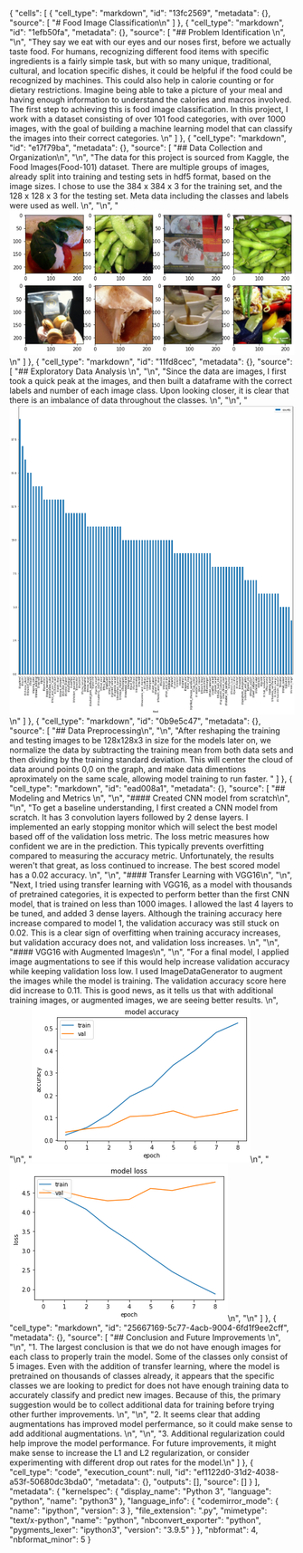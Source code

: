 {
 "cells": [
  {
   "cell_type": "markdown",
   "id": "13fc2569",
   "metadata": {},
   "source": [
    "# Food Image Classification\n"
   ]
  },
  {
   "cell_type": "markdown",
   "id": "1efb50fa",
   "metadata": {},
   "source": [
    "## Problem Identification \n",
    "\n",
    "They say we eat with our eyes and our noses first, before we actually taste food. For humans, recognizing different food items with specific ingredients is a fairly simple task, but with so many unique, traditional, cultural, and location specific dishes, it could be helpful if the food could be recognized by machines. This could also help in calorie counting or for dietary restrictions. Imagine being able to take a picture of your meal and having enough information to understand the calories and macros involved. The first step to achieving this is food image classification. In this project, I work with a dataset consisting of over 101 food categories, with over 1000 images, with the goal of building a machine learning model that can classify the images into their correct categories. \n"
   ]
  },
  {
   "cell_type": "markdown",
   "id": "e17f79ba",
   "metadata": {},
   "source": [
    "## Data Collection and Organization\n",
    "\n",
    "The data for this project is sourced from Kaggle, the Food Images(Food-101) dataset. There are multiple groups of images, already split into training and testing sets in hdf5 format, based on the image sizes. I chose to use the 384 x 384 x 3 for the training set, and the 128 x 128 x 3 for the testing set. Meta data including the classes and labels were used as well. \n",
    "\n",
    "![training images](./images/training.png)\n"
   ]
  },
  {
   "cell_type": "markdown",
   "id": "11fd8cec",
   "metadata": {},
   "source": [
    "## Exploratory Data Analysis \n",
    "\n",
    "Since the data are images, I first took a quick peak at the images, and then built a dataframe with the correct labels and number of each image class. Upon looking closer, it is clear that there is an imbalance of data throughout the classes. \n",
    "\n",
    "![training images imbalance](./images/classes_training.png)\n"
   ]
  },
  {
   "cell_type": "markdown",
   "id": "0b9e5c47",
   "metadata": {},
   "source": [
    "## Data Preprocessing\n",
    "\n",
    "After reshaping the training and testing images to be 128x128x3 in size for the models later on, we normalize the data by subtracting the training mean from both data sets and then dividing by the training standard deviation. This will center the cloud of data around points 0,0 on the graph, and make data dimentions aproximately on the same scale, allowing model training to run faster. "
   ]
  },
  {
   "cell_type": "markdown",
   "id": "ead008a1",
   "metadata": {},
   "source": [
    "## Modeling and Metrics \n",
    "\n",
    "#### Created CNN model from scratch\n",
    "\n",
    "To get a baseline understanding, I first created a CNN model from scratch. It has 3 convolution layers followed by 2 dense layers. I implemented an early stopping monitor which will select the best model based off of the validation loss metric. The loss metric measures how confident we are in the prediction. This typically prevents overfitting compared to measuring the accuracy metric. Unfortunately, the results weren't that great, as loss continued to increase. The best scored model has a 0.02 accuracy. \n",
    "\n",
    "#### Transfer Learning with VGG16\n",
    "\n",
    "Next, I tried using transfer learning with VGG16, as a model with thousands of pretrained categories, it is expected to perform better than the first CNN model, that is trained on less than 1000 images. I allowed the last 4 layers to be tuned, and added 3 dense layers. Although the training accuracy here increase compared to model 1, the validation accuracy was still stuck on 0.02. This is a clear sign of overfitting when training accuracy increases, but validation accuracy does not, and validation loss increases. \n",
    "\n",
    "#### VGG16 with Augmented Images\n",
    "\n",
    "For a final model, I applied image augmentations to see if this would help increase validation accuracy while keeping validation loss low. I used ImageDataGenerator to augment the images while the model is training. The validation accuracy score here did increase to 0.11. This is good news, as it tells us that with additional training images, or augmented images, we are seeing better results. \n",
    "\n",
    "![model 3 accuracy](./images/model3accuracy.png)\n",
    "![model 3 loss](./images/model3loss.png)\n",
    "\n"
   ]
  },
  {
   "cell_type": "markdown",
   "id": "25667169-5c77-4acb-9004-6fd1f9ee2cff",
   "metadata": {},
   "source": [
    "## Conclusion and Future Improvements \n",
    "\n",
    "1. The largest conclusion is that we do not have enough images for each class to properly train the model. Some of the classes only consist of 5 images. Even with the addition of transfer learning, where the model is pretrained on thousands of classes already, it appears that the specific classes we are looking to predict for does not have enough training data to accurately classify and predict new images. Because of this, the primary suggestion would be to collect additional data for training before trying other further improvements.   \n",
    "\n",
    "2. It seems clear that adding augmentations has improved model perfermance, so it could make sense to add additional augmentations. \n",
    "\n",
    "3. Additional regularization could help improve the model performance. For future improvements, it might make sense to increase the L1 and L2 regularization, or consider experimenting with different drop out rates for the model.\n"
   ]
  },
  {
   "cell_type": "code",
   "execution_count": null,
   "id": "ef1122d0-31d2-4038-a53f-50680dc3bda0",
   "metadata": {},
   "outputs": [],
   "source": []
  }
 ],
 "metadata": {
  "kernelspec": {
   "display_name": "Python 3",
   "language": "python",
   "name": "python3"
  },
  "language_info": {
   "codemirror_mode": {
    "name": "ipython",
    "version": 3
   },
   "file_extension": ".py",
   "mimetype": "text/x-python",
   "name": "python",
   "nbconvert_exporter": "python",
   "pygments_lexer": "ipython3",
   "version": "3.9.5"
  }
 },
 "nbformat": 4,
 "nbformat_minor": 5
}
